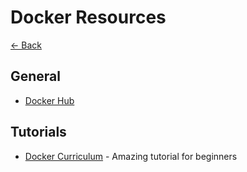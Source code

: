 # Docker Resources

[<- Back](./README.md)

## General

- [Docker Hub](https://hub.docker.com/)

## Tutorials

- [Docker Curriculum](https://docker-curriculum.com/) - Amazing tutorial for beginners
